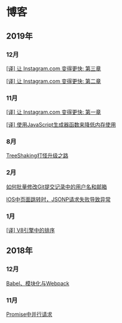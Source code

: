 # 博客

## 2019年

### 12月

[[译] 让 Instagram.com 变得更快: 第三章](./201911/MakingInstagramFaster/让Instagram.com变得更快（3）.md)

[[译] 让 Instagram.com 变得更快: 第二章](./201911/MakingInstagramFaster/让Instagram.com变得更快（2）.md)

### 11月

[[译] 让 Instagram.com 变得更快: 第一章](./201911/MakingInstagramFaster/让Instagram.com变得更快（1）.md)

[[译] 使用JavaScript生成器函数来降低内存使用](./201911/使用JavaScript生成器函数来降低内存使用.md)

### 8月

[TreeShaking打怪升级之路](./201908/TreeShaking打怪升级之路.md)

### 2月

[如何批量修改Git提交记录中的用户名和邮箱](./201902/BatchChangeUserInfoInGitLog.md)

[IOS中页面跳转时，JSONP请求失败导致异常](./201902/JsonpExceptionInIOS.md)

### 1月

[[译] V8引擎中的排序](./201901/GettingThingsSortedInV8.md)

## 2018年

### 12月

[Babel、模块化与Webpack](./201812/Babel&Module&Webpack.md)

### 11月

[Promise中并行请求](./201811/ParallelRequestInPromise.md)